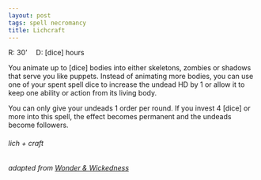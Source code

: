 ```yaml
---
layout: post
tags: spell necromancy
title: Lichcraft
---
```

R: 30’ 		D: [dice] hours

You animate up to [dice] bodies into either skeletons, zombies or shadows that serve you like puppets. Instead of animating more bodies, you can use one of your spent spell dice to increase the undead HD by 1 or allow it to keep one ability or action from its living body.

You can only give your undeads 1 order per round. If you invest 4 [dice] or more into this spell, the effect becomes permanent and the undeads become followers.

###### lich + craft
###### adapted from [Wonder & Wickedness](https://www.drivethrurpg.com/product/145647/Wonder--Wickedness)
